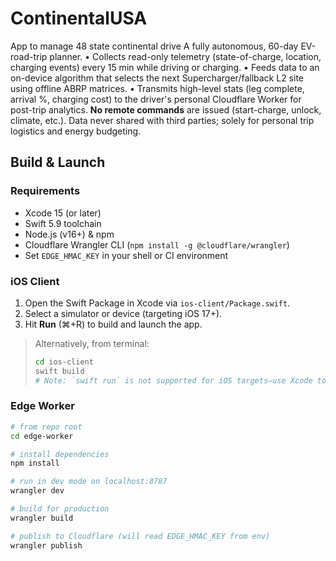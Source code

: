 # ContinentalUSA
App to manage 48 state continental drive 
A fully autonomous, 60-day EV-road-trip planner. • Collects read-only telemetry (state-of-charge, location, charging events) every 15 min while driving or charging. • Feeds data to an on-device algorithm that selects the next Supercharger/fallback L2 site using offline ABRP matrices. • Transmits high-level stats (leg complete, arrival %, charging cost) to the driver's personal Cloudflare Worker for post-trip analytics. **No remote commands** are issued (start-charge, unlock, climate, etc.). Data never shared with third parties; solely for personal trip logistics and energy budgeting.

## Build & Launch

### Requirements
- Xcode 15 (or later)  
- Swift 5.9 toolchain  
- Node.js (v16+) & npm  
- Cloudflare Wrangler CLI (`npm install -g @cloudflare/wrangler`)  
- Set `EDGE_HMAC_KEY` in your shell or CI environment

### iOS Client
1. Open the Swift Package in Xcode via `ios-client/Package.swift`.  
2. Select a simulator or device (targeting iOS 17+).  
3. Hit **Run** (⌘+R) to build and launch the app.

> Alternatively, from terminal:
> ```bash
> cd ios-client
> swift build
> # Note: `swift run` is not supported for iOS targets—use Xcode to launch.
> ```

### Edge Worker
```bash
# from repo root
cd edge-worker

# install dependencies
npm install

# run in dev mode on localhost:8787
wrangler dev

# build for production
wrangler build

# publish to Cloudflare (will read EDGE_HMAC_KEY from env)
wrangler publish
```